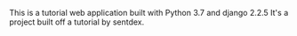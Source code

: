 This is a tutorial web application built with Python 3.7 and django 2.2.5
It's a project built off a tutorial by sentdex.
